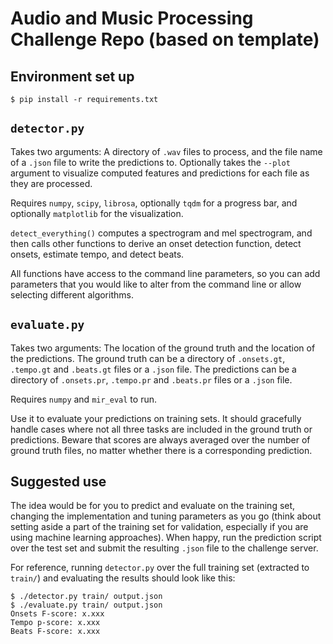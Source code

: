 Audio and Music Processing Challenge Repo (based on template)
=============================================
Environment set up
-------------
```
$ pip install -r requirements.txt
```

`detector.py`
-------------

Takes two arguments: A directory of `.wav` files to process, and the file name of a `.json` file to write the predictions to. Optionally takes the `--plot` argument to visualize computed features and predictions for each file as they are processed.

Requires `numpy`, `scipy`, `librosa`, optionally `tqdm` for a progress bar, and optionally `matplotlib` for the visualization.

`detect_everything()` computes a spectrogram and mel spectrogram, and then calls other functions to derive an onset detection function, detect onsets, estimate tempo, and detect beats. 

All functions have access to the command line parameters, so you can add parameters that you would like to alter from the command line or allow selecting different algorithms.

`evaluate.py`
-------------

Takes two arguments: The location of the ground truth and the location of the predictions. The ground truth can be a directory of `.onsets.gt`, `.tempo.gt` and `.beats.gt` files or a `.json` file. The predictions can be a directory of `.onsets.pr`, `.tempo.pr` and `.beats.pr` files or a `.json` file.

Requires `numpy` and `mir_eval` to run.

Use it to evaluate your predictions on training sets. It should gracefully handle cases where not all three tasks are included in the ground truth or predictions. Beware that scores are always averaged over the number of ground truth files, no matter whether there is a corresponding prediction.

Suggested use
-------------

The idea would be for you to predict and evaluate on the training set, changing the implementation and tuning parameters as you go (think about setting aside a part of the training set for validation, especially if you are using machine learning approaches). When happy, run the prediction script over the test set and submit the resulting `.json` file to the challenge server.

For reference, running `detector.py` over the full training set (extracted to `train/`) and evaluating the results should look like this:
```
$ ./detector.py train/ output.json
$ ./evaluate.py train/ output.json
Onsets F-score: x.xxx
Tempo p-score: x.xxx
Beats F-score: x.xxx
```
